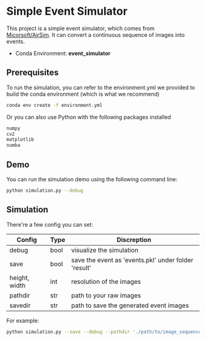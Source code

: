 # Simple Event Simulator
This project is a simple event simulator, which comes from [Micorsoft/AirSim](https://github.com/microsoft/AirSim/blob/b272597854f389e03bf7d9b9581666c91f2e24f9/docs/event_sim.md). It can convert a continuous sequence of images into events.

+ Conda Environment:    **event_simulator**

## Prerequisites
To run the simulation, you can refer to the environment.yml we provided to build the conda environment (which is what we recommend)

```bash
conda env create -f environment.yml
```

Or you can also use Python with the following packages installed
```bash
numpy
cv2
matplotlib
numba
```

## Demo
You can run the simulation demo using the following command line:
```bash
python simulation.py --debug
```

## Simulation
There're a few config you can set:

| Config | Type | Discreption |
| ------ | ---- | ----------- |
| debug  | bool | visualize the simulation |
| save   | bool | save the event as 'events.pkl' under folder 'result' |
| height, width | int | resolution of the images |
| pathdir | str | path to your raw images |
| savedir | str | path to save the generated event images |

For example:
```bash
python simulation.py --save --debug --pathdir './path/to/image_sequences/' --savedir './path/to/save/event_images/' --height 'my_height' --width 'my_width'
```